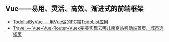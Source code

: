 ## Vue——易用、灵活、高效、渐进式的前端框架

 - [TodolistByVue — 用Vue做的PC端TodoList应用](https://github.com/Ihtml/Vue/tree/master/TodolistByVue)
 - [Travel — Vue+Vue-Router+Vuex完美实现去哪儿南京站移动端首页、城市选择页](https://github.com/Ihtml/Vue/tree/master/Travel)
